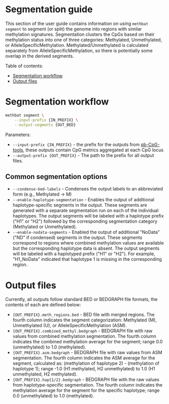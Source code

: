 # Segmentation guide
This section of the user guide contains information on using `methbat segment` to segment (or split) the genome into regions with similar methylation signatures.
Segmentation clusters the CpGs based on their methylation status into one of three categories: Methylated, Unmethylated, or AlleleSpecificMethylation.
Methylated/Unmethylated is calculated separately from AlleleSpecificMethylation, so there is potentially some overlap in the derived segments.

Table of contents:

* [Segmentation workflow](#segmentation-workflow)
* [Output files](#output-files)

# Segmentation workflow
```bash
methbat segment \
    --input-prefix {IN_PREFIX} \
    --output-segments {OUT_BED}
```

Parameters:
* `--input-prefix {IN_PREFIX}` - the prefix for the outputs from [pb-CpG-tools](https://github.com/PacificBiosciences/pb-CpG-tools), these outputs contain CpG metrics aggregated at each CpG locus
* `--output-prefix {OUT_PREFIX}` - The path to the prefix for all output files.

## Common segmentation options
* `--condense-bed-labels` - Condenses the output labels to an abbreviated form (e.g., Methylated -> M)
* `--enable-haplotype-segmentation` - Enables the output of additional haplotype-specific segments in the output. These segments are generated with a separate segmentation run on each of the individual haplotypes. The output segments will be labeled with a haplotype prefix ("H1" or "H2") followed by the corresponding segmentation category (Methylated or Unmethylated).
* `--enable-nodata-segments` - Enabled the output of additional "NoData" ("ND" if condensed) segments in the output. These segments correspond to regions where combined methylation values are available but the corresponding haplotype data is absent. The output segments will be labeled with a haplotyped prefix ("H1" or "H2"). For example, "H1_NoData" indicated that haplotype 1 is missing in the corresponding region.

# Output files
Currently, all outputs follow standard BED or BEDGRAPH file formats, the contents of each are defined below:

* `{OUT_PREFIX}.meth_regions.bed` - BED file with merged regions. The fourth column indicates the segment categorization: Methylated (M), Unmethylated (U), or AlleleSpecificMethylation (ASM).
* `{OUT_PREFIX}.combined_methyl.bedgraph` - BEDGRAPH file with raw values from combined methylation segmentation. The fourth column indicates the combined methylation average for the segment; range 0.0 (unmethylated) to 1.0 (methylated).
* `{OUT_PREFIX}.asm.bedgraph` - BEDGRAPH file with raw values from ASM segmentation. The fourth column indicates the ASM average for the segment, calculated as: (methylation of haplotype 2) - (methylation of haplotype 1); range -1.0 (H1 methylated, H2 unmethylated) to 1.0 (H1 unmethylated, H2 methylated).
* `{OUT_PREFIX}.hap{1/2}.bedgraph` - BEDGRAPH file with the raw values from haplotype-specific segmentation. The fourth column indicates the methylation average for the segment for the specific haplotype; range 0.0 (unmethylated) to 1.0 (methylated).
